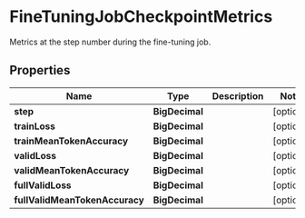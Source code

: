 

# FineTuningJobCheckpointMetrics

Metrics at the step number during the fine-tuning job.

## Properties

Name | Type | Description | Notes
------------ | ------------- | ------------- | -------------
**step** | **BigDecimal** |  |  [optional]
**trainLoss** | **BigDecimal** |  |  [optional]
**trainMeanTokenAccuracy** | **BigDecimal** |  |  [optional]
**validLoss** | **BigDecimal** |  |  [optional]
**validMeanTokenAccuracy** | **BigDecimal** |  |  [optional]
**fullValidLoss** | **BigDecimal** |  |  [optional]
**fullValidMeanTokenAccuracy** | **BigDecimal** |  |  [optional]



